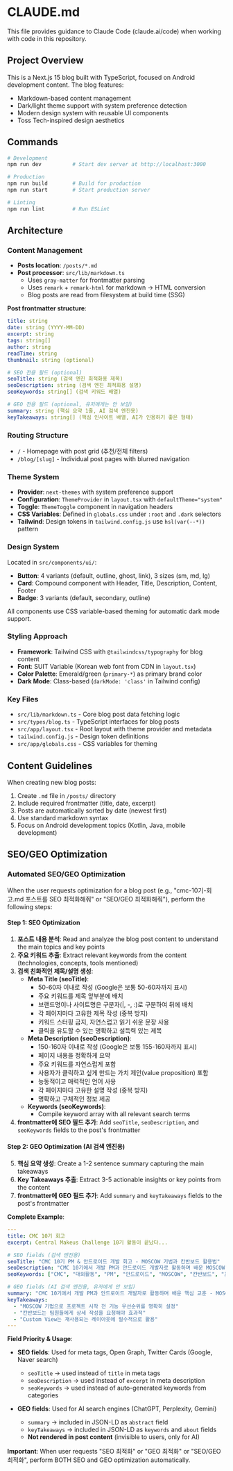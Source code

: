 # CLAUDE.md

This file provides guidance to Claude Code (claude.ai/code) when working with code in this repository.

## Project Overview

This is a Next.js 15 blog built with TypeScript, focused on Android development content. The blog features:
- Markdown-based content management
- Dark/light theme support with system preference detection
- Modern design system with reusable UI components
- Toss Tech-inspired design aesthetics

## Commands

```bash
# Development
npm run dev          # Start dev server at http://localhost:3000

# Production
npm run build        # Build for production
npm run start        # Start production server

# Linting
npm run lint         # Run ESLint
```

## Architecture

### Content Management
- **Posts location**: `/posts/*.md`
- **Post processor**: `src/lib/markdown.ts`
  - Uses `gray-matter` for frontmatter parsing
  - Uses `remark` + `remark-html` for markdown → HTML conversion
  - Blog posts are read from filesystem at build time (SSG)

**Post frontmatter structure**:
```yaml
title: string
date: string (YYYY-MM-DD)
excerpt: string
tags: string[]
author: string
readTime: string
thumbnail: string (optional)

# SEO 전용 필드 (optional)
seoTitle: string (검색 엔진 최적화용 제목)
seoDescription: string (검색 엔진 최적화용 설명)
seoKeywords: string[] (검색 키워드 배열)

# GEO 전용 필드 (optional, 유저에게는 안 보임)
summary: string (핵심 요약 1줄, AI 검색 엔진용)
keyTakeaways: string[] (핵심 인사이트 배열, AI가 인용하기 좋은 형태)
```

### Routing Structure
- `/` - Homepage with post grid (추천/전체 filters)
- `/blog/[slug]` - Individual post pages with blurred navigation

### Theme System
- **Provider**: `next-themes` with system preference support
- **Configuration**: `ThemeProvider` in `layout.tsx` with `defaultTheme="system"`
- **Toggle**: `ThemeToggle` component in navigation headers
- **CSS Variables**: Defined in `globals.css` under `:root` and `.dark` selectors
- **Tailwind**: Design tokens in `tailwind.config.js` use `hsl(var(--*))` pattern

### Design System
Located in `src/components/ui/`:
- **Button**: 4 variants (default, outline, ghost, link), 3 sizes (sm, md, lg)
- **Card**: Compound component with Header, Title, Description, Content, Footer
- **Badge**: 3 variants (default, secondary, outline)

All components use CSS variable-based theming for automatic dark mode support.

### Styling Approach
- **Framework**: Tailwind CSS with `@tailwindcss/typography` for blog content
- **Font**: SUIT Variable (Korean web font from CDN in `layout.tsx`)
- **Color Palette**: Emerald/green (`primary-*`) as primary brand color
- **Dark Mode**: Class-based (`darkMode: 'class'` in Tailwind config)

### Key Files
- `src/lib/markdown.ts` - Core blog post data fetching logic
- `src/types/blog.ts` - TypeScript interfaces for blog posts
- `src/app/layout.tsx` - Root layout with theme provider and metadata
- `tailwind.config.js` - Design token definitions
- `src/app/globals.css` - CSS variables for theming

## Content Guidelines

When creating new blog posts:
1. Create `.md` file in `/posts/` directory
2. Include required frontmatter (title, date, excerpt)
3. Posts are automatically sorted by date (newest first)
4. Use standard markdown syntax
5. Focus on Android development topics (Kotlin, Java, mobile development)

## SEO/GEO Optimization

### Automated SEO/GEO Optimization
When the user requests optimization for a blog post (e.g., "cmc-10기-회고.md 포스트를 SEO 최적화해줘" or "SEO/GEO 최적화해줘"), perform the following steps:

#### Step 1: SEO Optimization
1. **포스트 내용 분석**: Read and analyze the blog post content to understand the main topics and key points
2. **주요 키워드 추출**: Extract relevant keywords from the content (technologies, concepts, tools mentioned)
3. **검색 친화적인 제목/설명 생성**:
   - **Meta Title (seoTitle)**:
     - 50-60자 이내로 작성 (Google은 보통 50-60자까지 표시)
     - 주요 키워드를 제목 앞부분에 배치
     - 브랜드명이나 사이트명은 구분자(|, -, :)로 구분하여 뒤에 배치
     - 각 페이지마다 고유한 제목 작성 (중복 방지)
     - 키워드 스터핑 금지, 자연스럽고 읽기 쉬운 문장 사용
     - 클릭을 유도할 수 있는 명확하고 설득력 있는 제목
   - **Meta Description (seoDescription)**:
     - 150-160자 이내로 작성 (Google은 보통 155-160자까지 표시)
     - 페이지 내용을 정확하게 요약
     - 주요 키워드를 자연스럽게 포함
     - 사용자가 클릭하고 싶게 만드는 가치 제안(value proposition) 포함
     - 능동적이고 매력적인 언어 사용
     - 각 페이지마다 고유한 설명 작성 (중복 방지)
     - 명확하고 구체적인 정보 제공
   - **Keywords (seoKeywords)**:
     - Compile keyword array with all relevant search terms
4. **frontmatter에 SEO 필드 추가**: Add `seoTitle`, `seoDescription`, and `seoKeywords` fields to the post's frontmatter

#### Step 2: GEO Optimization (AI 검색 엔진용)
5. **핵심 요약 생성**: Create a 1-2 sentence summary capturing the main takeaways
6. **Key Takeaways 추출**: Extract 3-5 actionable insights or key points from the content
7. **frontmatter에 GEO 필드 추가**: Add `summary` and `keyTakeaways` fields to the post's frontmatter

**Complete Example**:
```yaml
---
title: CMC 10기 회고
excerpt: Central Makeus Challenge 10기 활동이 끝났다...

# SEO fields (검색 엔진용)
seoTitle: "CMC 10기 PM & 안드로이드 개발 회고 - MOSCOW 기법과 칸반보드 활용법"  # 48자 (50-60자 권장)
seoDescription: "CMC 10기에서 개발 PM과 안드로이드 개발자로 활동하며 배운 MOSCOW 우선순위 설정, 칸반보드 관리, Custom View 활용 등 실전 경험을 공유합니다."  # 79자 (150-160자 권장)
seoKeywords: ["CMC", "대외활동", "PM", "안드로이드", "MOSCOW", "칸반보드", "프로젝트관리", "커스텀뷰"]

# GEO fields (AI 검색 엔진용, 유저에게 안 보임)
summary: "CMC 10기에서 개발 PM과 안드로이드 개발자로 활동하며 배운 핵심 교훈 - MOSCOW 우선순위 기법으로 프로젝트 범위 관리, 칸반보드로 팀 진행상황 추적, Custom View로 재사용 가능한 UI 컴포넌트 작성"
keyTakeaways:
  - "MOSCOW 기법으로 프로젝트 시작 전 기능 우선순위를 명확히 설정"
  - "칸반보드는 팀원들에게 상세 작성을 요청해야 효과적"
  - "Custom View는 재사용되는 레이아웃에 필수적으로 활용"
---
```

**Field Priority & Usage**:
- **SEO fields**: Used for meta tags, Open Graph, Twitter Cards (Google, Naver search)
  - `seoTitle` → used instead of `title` in meta tags
  - `seoDescription` → used instead of `excerpt` in meta description
  - `seoKeywords` → used instead of auto-generated keywords from categories

- **GEO fields**: Used for AI search engines (ChatGPT, Perplexity, Gemini)
  - `summary` → included in JSON-LD as `abstract` field
  - `keyTakeaways` → included in JSON-LD as `keywords` and `about` fields
  - **Not rendered in post content** (invisible to users, only for AI)

**Important**: When user requests "SEO 최적화" or "GEO 최적화" or "SEO/GEO 최적화", perform BOTH SEO and GEO optimization automatically.
